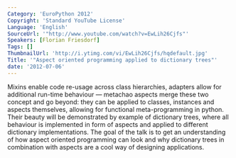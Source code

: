 ```yaml
---
Category: 'EuroPython 2012'
Copyright: 'Standard YouTube License'
Language: 'English'
SourceUrl: '"http://www.youtube.com/watch?v=EwLih26Cjfs"'
Speakers: [Florian Friesdorf]
Tags: []
ThumbnailUrl: 'http://i.ytimg.com/vi/EwLih26Cjfs/hqdefault.jpg'
Title: '"Aspect oriented programming applied to dictionary trees"'
date: '2012-07-06'
---
```

Mixins enable code re-usage across class hierarchies, adapters allow for
additional run-time behaviour — metachao aspects merge these two concept and
go beyond: they can be applied to classes, instances and aspects themselves,
allowing for functional meta-programming in python. Their beauty will be
demonstrated by example of dictionary trees, where all behaviour is
implemented in form of aspects and applied to different dictionary
implementations. The goal of the talk is to get an understanding of how aspect
oriented programming can look and why dictionary trees in combination with
aspects are a cool way of designing applications.

